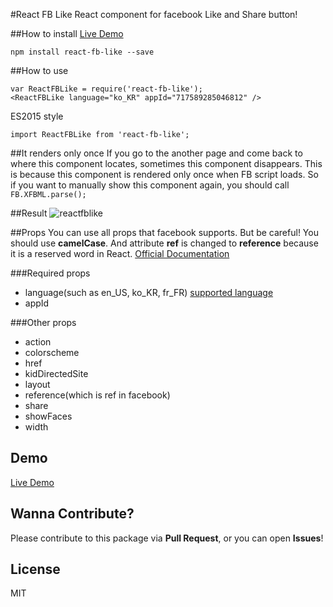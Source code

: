 #React FB Like
React component for facebook Like and Share button!

##How to install
[Live Demo](https://zerocho.herokuapp.com/portfolio/ReactFBLike)

```
npm install react-fb-like --save
```

##How to use
```
var ReactFBLike = require('react-fb-like');
<ReactFBLike language="ko_KR" appId="717589285046812" />
```

ES2015 style
```
import ReactFBLike from 'react-fb-like';
```

##It renders only once
If you go to the another page and come back to where this component locates, sometimes this component disappears.
This is because this component is rendered only once when FB script loads.
So if you want to manually show this component again, you should call `FB.XFBML.parse();`

##Result
![reactfblike](https://cloud.githubusercontent.com/assets/10962668/16993907/47b99278-4ee0-11e6-8f58-ef4442acf263.png)

##Props
You can use all props that facebook supports. But be careful! You should use **camelCase**. And attribute **ref** is changed to **reference** because it is a reserved word in React.
[Official Documentation](https://developers.facebook.com/docs/plugins/like-button)

###Required props
- language(such as en_US, ko_KR, fr_FR) [supported language](https://www.facebook.com/translations/FacebookLocales.xml)
- appId

###Other props
- action
- colorscheme
- href
- kidDirectedSite
- layout
- reference(which is ref in facebook)
- share
- showFaces
- width

## Demo
[Live Demo](https://zerocho.herokuapp.com/portfolio/ReactFBLike)

## Wanna Contribute?
Please contribute to this package via **Pull Request**, or you can open **Issues**!

## License
MIT
